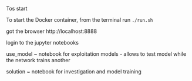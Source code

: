 Tos start 

To start the Docker container, from the terminal run `./run.sh`


got the browser http://localhost:8888 

login to the jupyter notebooks 

use_model ~ notebook for exploitation models - allows to test model while the network trains another 


solution   ~ notebook for investigation and model training


